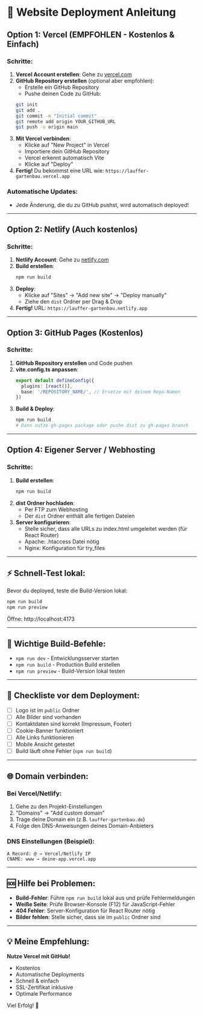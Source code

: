 # 🚀 Website Deployment Anleitung

## Option 1: Vercel (EMPFOHLEN - Kostenlos & Einfach)

### Schritte:
1. **Vercel Account erstellen**: Gehe zu [vercel.com](https://vercel.com)
2. **GitHub Repository erstellen** (optional aber empfohlen):
   - Erstelle ein GitHub Repository
   - Pushe deinen Code zu GitHub:
   ```bash
   git init
   git add .
   git commit -m "Initial commit"
   git remote add origin YOUR_GITHUB_URL
   git push -u origin main
   ```
3. **Mit Vercel verbinden**:
   - Klicke auf "New Project" in Vercel
   - Importiere dein GitHub Repository
   - Vercel erkennt automatisch Vite
   - Klicke auf "Deploy"
4. **Fertig!** Du bekommst eine URL wie: `https://lauffer-gartenbau.vercel.app`

### Automatische Updates:
- Jede Änderung, die du zu GitHub pushst, wird automatisch deployed!

---

## Option 2: Netlify (Auch kostenlos)

### Schritte:
1. **Netlify Account**: Gehe zu [netlify.com](https://netlify.com)
2. **Build erstellen**:
   ```bash
   npm run build
   ```
3. **Deploy**:
   - Klicke auf "Sites" → "Add new site" → "Deploy manually"
   - Ziehe den `dist` Ordner per Drag & Drop
4. **Fertig!** URL: `https://lauffer-gartenbau.netlify.app`

---

## Option 3: GitHub Pages (Kostenlos)

### Schritte:
1. **GitHub Repository erstellen** und Code pushen
2. **vite.config.ts anpassen**:
   ```typescript
   export default defineConfig({
     plugins: [react()],
     base: '/REPOSITORY_NAME/', // Ersetze mit deinem Repo-Namen
   })
   ```
3. **Build & Deploy**:
   ```bash
   npm run build
   # Dann nutze gh-pages package oder pushe dist zu gh-pages branch
   ```

---

## Option 4: Eigener Server / Webhosting

### Schritte:
1. **Build erstellen**:
   ```bash
   npm run build
   ```
2. **dist Ordner hochladen**:
   - Per FTP zum Webhosting
   - Der `dist` Ordner enthält alle fertigen Dateien
3. **Server konfigurieren**:
   - Stelle sicher, dass alle URLs zu index.html umgeleitet werden (für React Router)
   - Apache: .htaccess Datei nötig
   - Nginx: Konfiguration für try_files

---

## ⚡ Schnell-Test lokal:

Bevor du deployed, teste die Build-Version lokal:

```bash
npm run build
npm run preview
```

Öffne: http://localhost:4173

---

## 🔧 Wichtige Build-Befehle:

- `npm run dev` - Entwicklungsserver starten
- `npm run build` - Production Build erstellen
- `npm run preview` - Build-Version lokal testen

---

## 📝 Checkliste vor dem Deployment:

- [ ] Logo ist im `public` Ordner
- [ ] Alle Bilder sind vorhanden
- [ ] Kontaktdaten sind korrekt (Impressum, Footer)
- [ ] Cookie-Banner funktioniert
- [ ] Alle Links funktionieren
- [ ] Mobile Ansicht getestet
- [ ] Build läuft ohne Fehler (`npm run build`)

---

## 🌐 Domain verbinden:

### Bei Vercel/Netlify:
1. Gehe zu den Projekt-Einstellungen
2. "Domains" → "Add custom domain"
3. Trage deine Domain ein (z.B. `lauffer-gartenbau.de`)
4. Folge den DNS-Anweisungen deines Domain-Anbieters

### DNS Einstellungen (Beispiel):
```
A Record: @ → Vercel/Netlify IP
CNAME: www → deine-app.vercel.app
```

---

## 🆘 Hilfe bei Problemen:

- **Build-Fehler**: Führe `npm run build` lokal aus und prüfe Fehlermeldungen
- **Weiße Seite**: Prüfe Browser-Konsole (F12) für JavaScript-Fehler
- **404 Fehler**: Server-Konfiguration für React Router nötig
- **Bilder fehlen**: Stelle sicher, dass sie im `public` Ordner sind

---

## 💡 Meine Empfehlung:

**Nutze Vercel mit GitHub!**
- Kostenlos
- Automatische Deployments
- Schnell & einfach
- SSL-Zertifikat inklusive
- Optimale Performance

Viel Erfolg! 🎉

